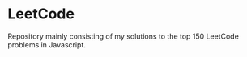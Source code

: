 # LeetCode
Repository mainly consisting of my solutions to the top 150 LeetCode problems in Javascript.
